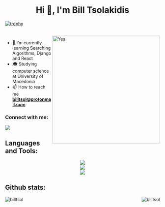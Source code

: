 <h1 align="center">Hi 👋, I'm Bill Tsolakidis</h1>

[![trophy](https://github-profile-trophy.vercel.app/?username=billtsol&theme=onedark)](https://github.com/ryo-ma/github-profile-trophy)

<br>

<img align="right" width="350" src="https://user-images.githubusercontent.com/109351602/202650753-852189c1-9c35-4e3b-9d7e-24ed50f5e03d.gif" alt="Yes">

- 🌱 I’m currently learning Searching Algorithms, Django and React
- 🎓 Studying computer science at University of Macedonia
- 📫 How to reach me **billtsol@protonmail.com**

<h3 align="left">Connect with me:</h3>
<p align="left">
  <a href="https://www.linkedin.com/in/billtsol">
    <img src="https://skillicons.dev/icons?i=linkedin" />
  </a>
</p>

<h2 align="left">Languages and Tools:</h2>

<div align="center">

<a href="#">
  <img src="https://skillicons.dev/icons?i=py,js,java,php,r,cpp,postgres" />
</a>

<br>

<a href="#">
  <img src="https://skillicons.dev/icons?i=git,django,vue,react,docker,tailwind" />
</a>

<br>

<a href="#">
  <img src="https://skillicons.dev/icons?i=linux,vscode,firebase,github,xd,ae" />
</a>

</div>

<h2 align="left">Github stats:</h2>

<p>
  <img align="left" src="https://github-readme-stats.vercel.app/api/top-langs?username=billtsol&show_icons=true&locale=en&layout=compact" alt="billtsol" />

  <img align="right" src="https://github-readme-streak-stats.herokuapp.com/?user=billtsol&" alt="billtsol" />
</p>
